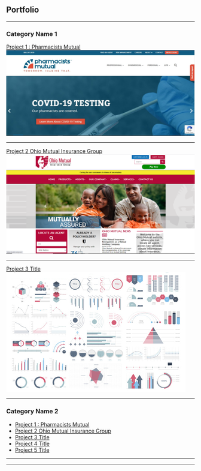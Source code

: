 ## Portfolio

---

### Category Name 1 

[Project 1 : Pharmacists Mutual](/sample_page)
<img src="images/project_one.jpg?raw=true"/>

---
[Project 2 Ohio Mutual Insurance Group](/pdf/sample_presentation.pdf)
<img src="images/project_two.png?raw=true"/>

---
[Project 3 Title](http://example.com/)
<img src="images/dummy_thumbnail.jpg?raw=true"/>

---

### Category Name 2

- [Project 1 : Pharmacists Mutual](https://www.phmic.com/)
- [Project 2 Ohio Mutual Insurance Group](https://public.omig.com/index.cfm/)
- [Project 3 Title](http://example.com/)
- [Project 4 Title](http://example.com/)
- [Project 5 Title](http://example.com/)

---




---

